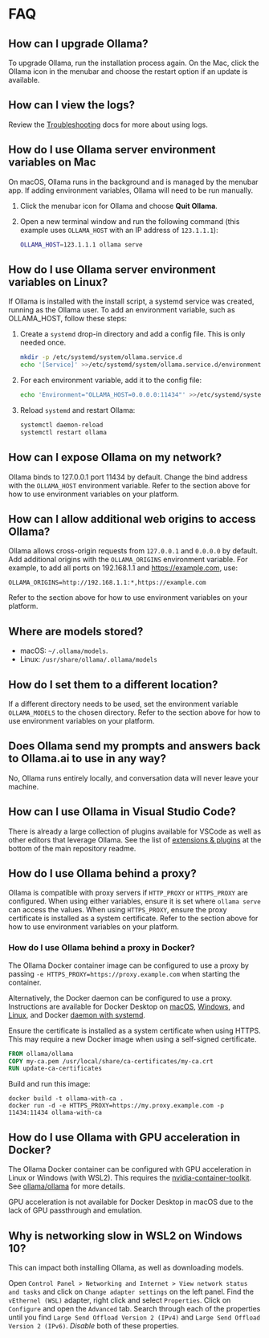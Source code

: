 # FAQ

## How can I upgrade Ollama?

To upgrade Ollama, run the installation process again. On the Mac, click the Ollama icon in the menubar and choose the restart option if an update is available.

## How can I view the logs?

Review the [Troubleshooting](./troubleshooting.md) docs for more about using logs.

## How do I use Ollama server environment variables on Mac

On macOS, Ollama runs in the background and is managed by the menubar app. If adding environment variables, Ollama will need to be run manually.

1. Click the menubar icon for Ollama and choose **Quit Ollama**.
2. Open a new terminal window and run the following command (this example uses `OLLAMA_HOST` with an IP address of `123.1.1.1`):

   ```bash
   OLLAMA_HOST=123.1.1.1 ollama serve
   ```

## How do I use Ollama server environment variables on Linux?

If Ollama is installed with the install script, a systemd service was created, running as the Ollama user. To add an environment variable, such as OLLAMA_HOST, follow these steps:

1. Create a `systemd` drop-in directory and add a config file. This is only needed once.

   ```bash
   mkdir -p /etc/systemd/system/ollama.service.d
   echo '[Service]' >>/etc/systemd/system/ollama.service.d/environment.conf
   ```

2. For each environment variable, add it to the config file:

   ```bash
   echo 'Environment="OLLAMA_HOST=0.0.0.0:11434"' >>/etc/systemd/system/ollama.service.d/environment.conf
   ```

3. Reload `systemd` and restart Ollama:

   ```bash
   systemctl daemon-reload
   systemctl restart ollama
   ```

## How can I expose Ollama on my network?

Ollama binds to 127.0.0.1 port 11434 by default. Change the bind address with the `OLLAMA_HOST` environment variable. Refer to the section above for how to use environment variables on your platform.

## How can I allow additional web origins to access Ollama?

Ollama allows cross-origin requests from `127.0.0.1` and `0.0.0.0` by default. Add additional origins with the `OLLAMA_ORIGINS` environment variable. For example, to add all ports on 192.168.1.1 and https://example.com, use:

```shell
OLLAMA_ORIGINS=http://192.168.1.1:*,https://example.com
```

Refer to the section above for how to use environment variables on your platform.

## Where are models stored?

- macOS: `~/.ollama/models`.
- Linux: `/usr/share/ollama/.ollama/models`

## How do I set them to a different location?

If a different directory needs to be used, set the environment variable `OLLAMA_MODELS` to the chosen directory. Refer to the section above for how to use environment variables on your platform.

## Does Ollama send my prompts and answers back to Ollama.ai to use in any way?

No, Ollama runs entirely locally, and conversation data will never leave your machine.

## How can I use Ollama in Visual Studio Code?

There is already a large collection of plugins available for VSCode as well as other editors that leverage Ollama. See the list of [extensions & plugins](https://github.com/jmorganca/ollama#extensions--plugins) at the bottom of the main repository readme.

## How do I use Ollama behind a proxy?

Ollama is compatible with proxy servers if `HTTP_PROXY` or `HTTPS_PROXY` are configured. When using either variables, ensure it is set where `ollama serve` can access the values. When using `HTTPS_PROXY`, ensure the proxy certificate is installed as a system certificate. Refer to the section above for how to use environment variables on your platform.

### How do I use Ollama behind a proxy in Docker?

The Ollama Docker container image can be configured to use a proxy by passing `-e HTTPS_PROXY=https://proxy.example.com` when starting the container.

Alternatively, the Docker daemon can be configured to use a proxy. Instructions are available for Docker Desktop on [macOS](https://docs.docker.com/desktop/settings/mac/#proxies), [Windows](https://docs.docker.com/desktop/settings/windows/#proxies), and [Linux](https://docs.docker.com/desktop/settings/linux/#proxies), and Docker [daemon with systemd](https://docs.docker.com/config/daemon/systemd/#httphttps-proxy).

Ensure the certificate is installed as a system certificate when using HTTPS. This may require a new Docker image when using a self-signed certificate.

```dockerfile
FROM ollama/ollama
COPY my-ca.pem /usr/local/share/ca-certificates/my-ca.crt
RUN update-ca-certificates
```

Build and run this image:

```shell
docker build -t ollama-with-ca .
docker run -d -e HTTPS_PROXY=https://my.proxy.example.com -p 11434:11434 ollama-with-ca
```

## How do I use Ollama with GPU acceleration in Docker?

The Ollama Docker container can be configured with GPU acceleration in Linux or Windows (with WSL2). This requires the [nvidia-container-toolkit](https://github.com/NVIDIA/nvidia-container-toolkit). See [ollama/ollama](https://hub.docker.com/r/ollama/ollama) for more details.

GPU acceleration is not available for Docker Desktop in macOS due to the lack of GPU passthrough and emulation.

## Why is networking slow in WSL2 on Windows 10?

This can impact both installing Ollama, as well as downloading models.

Open `Control Panel > Networking and Internet > View network status and tasks` and click on `Change adapter settings` on the left panel. Find the `vEthernel (WSL)` adapter, right click and select `Properties`.
Click on `Configure` and open the `Advanced` tab. Search through each of the properties until you find `Large Send Offload Version 2 (IPv4)` and `Large Send Offload Version 2 (IPv6)`. *Disable* both of these
properties.
